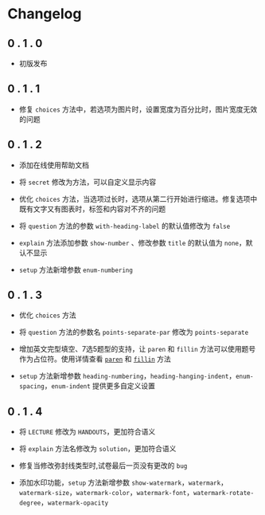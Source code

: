 # Changelog

## 0 . 1 . 0

+ 初版发布

## 0 . 1 . 1

+ 修复 `choices` 方法中，若选项为图片时，设置宽度为百分比时，图片宽度无效的问题

## 0 . 1 . 2

+ 添加在线使用帮助文档

+ 将 `secret` 修改为方法，可以自定义显示内容

+ 优化 `choices` 方法，当选项过长时，选项从第二行开始进行缩进。修复选项中既有文字又有图表时，标签和内容对不齐的问题

+ 将 `question` 方法的参数 `with-heading-label` 的默认值修改为 `false`

+ `explain` 方法添加参数 `show-number` 、修改参数 `title` 的默认值为 `none`，默认不显示

+ `setup` 方法新增参数 `enum-numbering`

## 0 . 1 . 3

+ 优化 `choices` 方法

+ 将 `question` 方法的参数名 `points-separate-par` 修改为 `points-separate`

+ 增加英文完型填空、7选5题型的支持，让 `paren` 和 `fillin` 方法可以使用题号作为占位符。使用详情查看 [`paren`](https://ezexam.pages.dev/paren) 和 [`fillin`](https://ezexam.pages.dev/fillin) 方法

+ `setup` 方法新增参数 `heading-numbering`，`heading-hanging-indent`，`enum-spacing`，`enum-indent` 提供更多自定义设置

## 0 . 1 . 4

+ 将 `LECTURE` 修改为 `HANDOUTS`，更加符合语义

+ 将 `explain` 方法名修改为 `solution`，更加符合语义

+ 修复当修改弥封线类型时,试卷最后一页没有更改的 `bug`

+ 添加水印功能，`setup` 方法新增参数 `show-watermark`，`watermark`，`watermark-size`，`watermark-color`，`watermark-font`，`watermark-rotate-degree`，`watermark-opacity`



